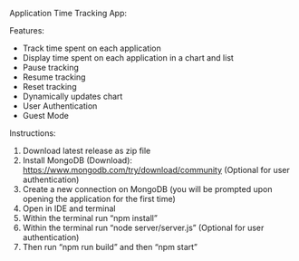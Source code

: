 Application Time Tracking App:

Features:

- Track time spent on each application
- Display time spent on each application in a chart and list
- Pause tracking
- Resume tracking
- Reset tracking
- Dynamically updates chart
- User Authentication
- Guest Mode

Instructions:

1. Download latest release as zip file
2. Install MongoDB (Download): https://www.mongodb.com/try/download/community (Optional for user authentication)
3. Create a new connection on MongoDB (you will be prompted upon opening the application for the first time)
4. Open in IDE and terminal
5. Within the terminal run “npm install”
6. Within the terminal run “node server/server.js” (Optional for user authentication)
7. Then run “npm run build” and then “npm start”
